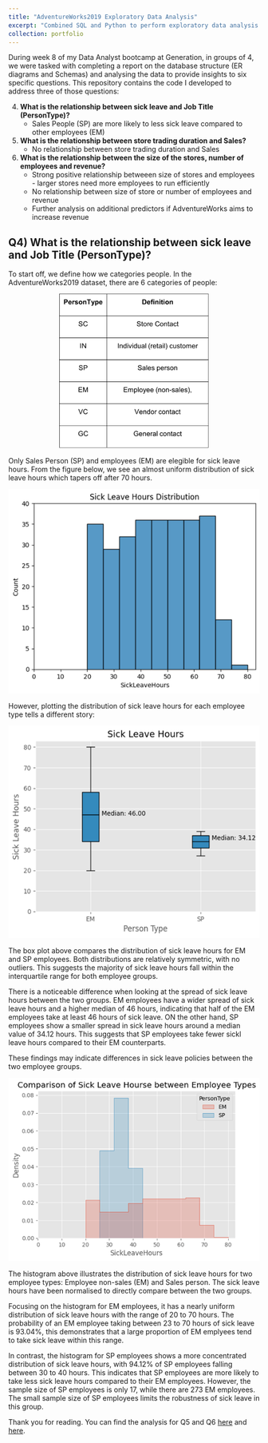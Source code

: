 ```yaml
---
title: "AdventureWorks2019 Exploratory Data Analysis"
excerpt: "Combined SQL and Python to perform exploratory data analysis on the AdventureWorks2019 dataset."
collection: portfolio
---
```



During week 8 of my Data Analyst bootcamp at Generation, in groups of 4, we were tasked with completing a report on the database structure (ER diagrams and Schemas) and analysing the data to provide insights to six specific questions. This repository contains the code I developed to address three of those questions:

4. **What is the relationship between sick leave and Job Title (PersonType)?**
   -  Sales People (SP) are more likely to less sick leave compared to other employees (EM)
6. **What is the relationship between store trading duration and Sales?**
   - No relationship between store trading duration and Sales
8. **What is the relationship between the size of the stores, number of employees and revenue?**
   - Strong positive relationship betweeen size of stores and employees - larger stores need more employees to run efficiently
   - No relationship between size of store or number of employees and revenue
   - Further analysis on additional predictors if AdventureWorks aims to increase revenue

## Q4) What is the relationship between sick leave and Job Title (PersonType)?

To start off, we define how we categories people. In the AdventureWorks2019 dataset, there are 6 categories of people:

<p align="center">
  <img src="https://github.com/SJackson123/SJackson.github.io/blob/master/images/AdventureWorks/PersonType.png?raw=true" alt="person_type" width="300px"/>
</p>

Only Sales Person (SP) and employees (EM) are elegible for sick leave hours. From the figure below, we see an almost uniform distribution of sick leave hours which tapers off after 70 hours.

<p align="center">
  <img src="https://github.com/SJackson123/SJackson.github.io/blob/master/images/AdventureWorks/histogram_hours.png?raw=true" alt="sick leave hours distribution" width="640px"/>
</p>

However, plotting the distribution of sick leave hours for each employee type tells a different story:

<p align="center">
  <img src="https://github.com/SJackson123/SJackson.github.io/blob/master/images/AdventureWorks/boxplot_persontype.png?raw=true" alt="normalised histogram" width="640px"/>
</p>

The box plot above compares the distribution of sick leave hours for EM and SP employees. Both distributions are relatively symmetric, with no outliers. This suggests the majority of sick leave hours fall within the interquartile range for both employee groups.

There is a noticeable difference when looking at the spread of sick leave hours between the two groups. EM employees have a wider spread of sick leave hours and a higher median of 46 hours, indicating that half of the EM employees take at least 46 hours of sick leave. ON the other hand, SP employees show a smaller spread in sick leave hours around a median value of 34.12 hours. This suggests that SP employees take fewer sickl leave hours compared to their EM counterparts.

These findings may indicate differences in sick leave policies between the two employee groups.

<p align="center">
  <img src="https://github.com/SJackson123/SJackson.github.io/blob/master/images/AdventureWorks/hist_separate_type.png?raw=true" alt="normalised histogram" width="640"/>
</p>

The histogram above illustrates the distribution of sick leave hours for two employee types: Employee non-sales (EM) and Sales person. The sick leave hours have been normalised to directly compare between the two groups.

Focusing on the histogram for EM employees, it has a nearly uniform distribution of sick leave hours with the range of 20 to 70 hours. The probability of an EM employee taking between 23 to 70 hours of sick leave is 93.04%, this demonstrates that a large proportion of EM emplyees tend to take sick leave within this range.

In contrast, the histogram for SP employees shows a more concentrated distribution of sick leave hours, with 94.12% of SP employees falling between 30 to 40 hours. This indicates that SP employees are more likely to take less sick leave hours compared to their EM employees. However, the sample size of SP employees is only 17, while there are 273 EM employees. The small sample size of SP employees limits the robustness of sick leave in this group.

Thank you for reading. You can find the analysis for Q5 and Q6  [here](https://github.com/SJackson123/AdventureWorks2019-Analysis/blob/main/Q5_analysis.ipynb) and [here](https://github.com/SJackson123/AdventureWorks2019-Analysis/blob/main/Q6_analysis_final.ipynb).


